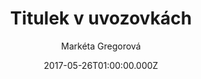 ---
  layout: blog
  category: CLANKY
  title: "Titulek v uvozovkách"
  date: 2017-05-26T01:00:00.000Z # datum MUSÍ být ve formátu YYYY-MM-DDT01:00:00.000Z
  author: Markéta Gregorová # jméno, které se zobrazí pod titulkem
  authorId: marketa.gregorova # ID osoby s profilem ve formátu jmeno.prijmeni (tento řádek je nepovinný)
  image: /assets/img/posts/market-u-vodotrysku-g.jpg # odkaz na obrázek ideálně s výškou 420px
  description: >-
---